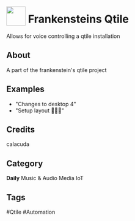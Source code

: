 # <img src="https://raw.githack.com/FortAwesome/Font-Awesome/master/svgs/solid/robot.svg" card_color="#22A7F0" width="50" height="50" style="vertical-align:bottom"/> Frankensteins Qtile
Allows for voice controlling a qtile installation

## About
A part of the frankenstein's qtile project

## Examples
* "Changes to desktop 4"
* "Setup layout "

## Credits
calacuda

## Category
**Daily**
Music & Audio
Media
IoT

## Tags
#Qtile
#Automation

